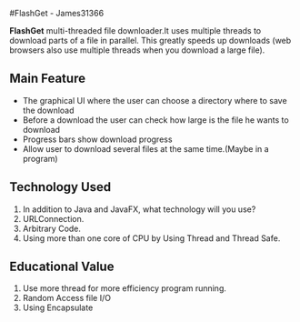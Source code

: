 #FlashGet - James31366

**FlashGet** multi-threaded file downloader.It uses multiple threads to download parts of a file in parallel. 
This greatly speeds up downloads (web browsers also use multiple threads when you download a large file).

## Main Feature
- The graphical UI where the user can choose a directory where to save the download
- Before a download the user can check how large is the file he wants to download
- Progress bars show download progress
- Allow user to download several files at the same time.(Maybe  in a program)

## Technology Used
1. In addition to Java and JavaFX, what technology will you use?
2. URLConnection.
3. Arbitrary Code.
4. Using more than one core of CPU by Using Thread and Thread Safe.

## Educational Value
1. Use more thread for more efficiency program running.
2. Random Access file I/O
3. Using Encapsulate
